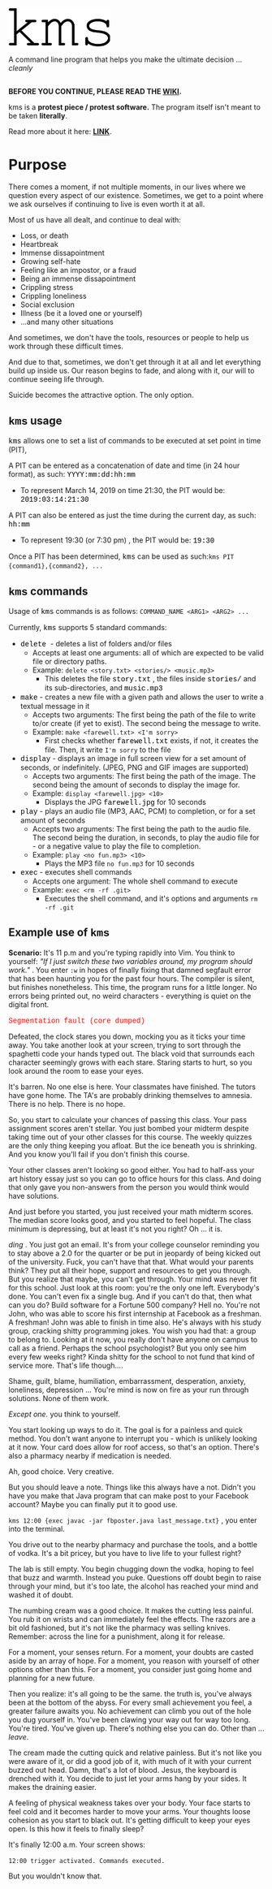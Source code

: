 
<img src="https://raw.githubusercontent.com/GWhisk/kms/master/kms_logo.png" width="200" height="75">

A command line program that helps you make the ultimate decision ... _cleanly_

##
**BEFORE YOU CONTINUE, PLEASE READ THE [WIKI](http://https://github.com/GWhisk/kms/wiki "WIKI").**

kms is a **protest piece / protest software.** The program itself isn't meant to be taken **literally**. 

Read more about it here: [**LINK**](http://https://github.com/GWhisk/kms/wiki).
##
# Purpose


There comes a moment, if not multiple moments, in our lives where we question every aspect of our existence. Sometimes, we get to a point where we ask ourselves if continuing to live is even worth it at all.

Most of us have all dealt, and continue to deal with:

* Loss, or death
* Heartbreak
* Immense dissapointment
* Growing self-hate
* Feeling like an impostor, or a fraud
* Being an immense dissapointment
* Crippling stress
* Crippling loneliness
* Social exclusion
* Illness (be it a loved one or yourself)
* ...and many other situations

And sometimes, we don't have the tools, resources or people to help us work through these difficult times. 

And due to that, sometimes, we don't get through it at all and let everything build up inside us. Our reason begins to fade, and along with it, our will to continue seeing life through.

Suicide becomes the attractive option. The only option.

## <font face="courier new"  color="black">kms</font> usage
<font face="courier new" color="black">kms</font> allows one to set a list of commands to be executed at set point in time (PIT),

A PIT can be entered as a concatenation of date and time (in 24 hour format), as such:  <font face="courier new" color="black"> YYYY:mm:dd:hh:mm </font>

* To represent March 14, 2019 on time 21:30, the PIT would be: <font face="courier new" color="black"> 2019:03:14:21:30 </font>

A PIT can also be entered as just the time during the current day, as such: <font face="courier new" color="black"> hh:mm </font>
* To represent 19:30 (or 7:30 pm) , the PIT would be: <font face="courier new" color="black"> 19:30 </font>

Once a PIT has been determined, <font face="courier new" color="black">kms</font> can be used as such:`kms PIT {command1},{command2}, ... `


## <font face="courier new"  color="black">kms</font> commands

Usage of <font face="courier new"  color="black">kms</font> commands is as follows: `COMMAND_NAME <ARG1> <ARG2> ... `

Currently, <font face="courier new"  color="black">kms</font> supports 5 standard commands:

*  <font face="courier new"  color="black">delete </font>- deletes a list of folders and/or files
	* Accepts at least one arguments: all of which are expected to be valid file or directory paths.
	* Example: `delete <story.txt> <stories/> <music.mp3>`
		* This deletes the file <font face="courier new"  color="black">story.txt</font> , the files inside <font face="courier new"  color="black">stories/</font> and its sub-directories, and <font face="courier new"  color="black">music.mp3</font>
* <font face="courier new"  color="black">make</font> - creates a new file with a given path and allows the user to write a textual message in it
	* Accepts two arguments: The first being the path of the file to write to/or create (if yet to exist). The second being the message to write.
	* Example: `make <farewell.txt> <I'm sorry>`
		* First checks whether <font face="courier new"  color="black">farewell.txt</font> exists, if not, it creates the file. Then, it write `I'm sorry` to the file
* <font face="courier new"  color="black">display</font> - displays an image in full screen view for a set amount of seconds, or indefinitely. (JPEG, PNG and GIF images are supported)
	* Accepts two arguments: The first being the path of the image. The second being the amount of seconds to display the image for.
	* Example: `display <farewell.jpg> <10>`
		* Displays the JPG <font face="courier new"  color="black">farewell.jpg</font> for 10 seconds
* <font face="courier new"  color="black">play</font> - plays an audio file (MP3, AAC, PCM) to completion, or for a set amount of seconds
	* Accepts two arguments: The first being the path to the audio file. The second being the duration, in seconds, to play the audio file for - or a negative value to play the file to completion.
	* Example: `play <no fun.mp3> <10>`
		* Plays the MP3 file `no fun.mp3` for 10 seconds
* <font face="courier new"  color="black">exec</font> - executes shell commands
	* Accepts one argument: The whole shell command to execute
	* Example: `exec <rm -rf .git>`
		* Executes the shell command, and it's options and arguments `rm -rf .git`

## Example use of <font face="courier new"  color="black">kms</font>

 **Scenario:**  It's 11 p.m and you're typing rapidly into Vim. You think to yourself: _"If I just switch these two variables around, my program should work."_ . You enter `:w` in hopes of finally fixing that damned segfault error that has been haunting you for the past four hours. The compiler is silent, but finishes nonetheless. This time, the program runs for a little longer. No errors being printed out, no weird characters - everything is quiet on the digital front. 

<font face="courier new"  color="red">Segmentation fault (core dumped)</font>

Defeated, the clock stares you down, mocking you as it ticks your time away. You take another look at your screen, trying to sort through the spaghetti code your hands typed out. The black void that surrounds each character seemingly grows with each stare. Staring starts to hurt, so you look around the room to ease your eyes.

It's barren. No one else is here. Your classmates have finished. The tutors have gone home. The TA's are probably drinking themselves to amnesia. There is no help. There is no hope. 

So, you start to calculate your chances of passing this class. Your pass assignment scores aren't stellar. You just bombed your midterm despite taking time out of your other classes for this course. The weekly quizzes are the only thing keeping you afloat. But the ice beneath you is shrinking. And you know you'll fail if you don't finish this course.

Your other classes aren't looking so good either. You had to half-ass your art history essay just so you can go to office hours for this class. And doing that only gave you non-answers from the person you would think would have solutions.  

And just before you started, you just received your math midterm scores. The median score looks good, and you started to feel hopeful. The class minimum is depressing, but at least it's not you right? Oh ... it is.

_ding_ . You just got an email. It's from your college counselor reminding you to stay above a 2.0 for the quarter or be put in jeopardy of being kicked out of the university. Fuck, you can't have that that. What would your parents think? They put all their hope, support and resources to get you through. But you realize that maybe, you can't get through. Your mind was never fit for this school. Just look at this room: you're the only one left. Everybody's done. You can't even fix a single bug. And if you can't do that, then what can you do? Build software for a Fortune 500 company? Hell no. You're not John, who was able to score his first internship at Facebook as a freshman. A freshman! John was able to finish in time also. He's always with his study group, cracking shitty programming jokes. You wish you had that: a group to belong to. Looking at it now, you really don't have anyone on campus to call as a friend. Perhaps the school psychologist? But you only see him every few weeks right? Kinda shitty for the school to not fund that kind of service more. That's life though....

Shame, guilt, blame, humiliation, embarrassment, desperation, anxiety, loneliness, depression ... You're mind is now on fire as your run through solutions. None of them work. 

_Except one._ you think to yourself.

You start looking up ways to do it. The goal is for a painless and quick method. You don't want anyone to interrupt you - which is unlikely looking at it now. Your card does allow for roof access, so that's an option. There's also a pharmacy nearby if medication is needed.

Ah, good choice. Very creative. 

But you should leave a note. Things like this always have a not. Didn't you have you make that Java program that can make post to your Facebook account? Maybe you can finally put it to good use.

`kms 12:00 {exec javac -jar fbposter.java last_message.txt}` , you enter into the terminal. 

You drive out to the nearby pharmacy and purchase the tools, and a bottle of vodka. It's a bit pricey, but you have to live life to your fullest right? 

The lab is still empty. You begin chugging down the vodka, hoping to feel that buzz and warmth. Instead you puke. Questions off doubt begin to raise through your mind, but it's too late, the alcohol has reached your mind and washed it of doubt. 

The numbing cream was a good choice. It makes the cutting less painful. You rub it on wrists and can immediately feel the effects. The razors are a bit old fashioned, but it's not like the pharmacy was selling knives. Remember: across the line for a punishment, along it for release. 

For a moment, your senses return. For a moment, your doubts are casted aside by an array of hope. For a moment, you reason with yourself of other options other than this. For a moment, you consider just going home and planning for a new future.

Then you realize: it's all going to be the same. the truth is, you've always been at the bottom of the abyss. For every small achievement you feel, a greater failure awaits you. No achievement can climb you out of the hole you dug yourself in. You've been clawing your way out for way too long. You're tired. You've given up. There's nothing else you can do. Other than ... _leave_.

The cream made the cutting quick and relative painless. But it's not like you were aware of it, or did a good job of it, with much of it with your current buzzed out head. Damn, that's a lot of blood. Jesus, the keyboard is drenched with it. You decide to just let your arms hang by your sides. It makes the draining easier.

A feeling of physical weakness takes over your body. Your face starts to feel cold and it becomes harder to move your arms. Your thoughts loose cohesion as you start to black out. It's getting difficult to keep your eyes open. Is this how it feels to finally sleep? 

It's finally 12:00 a.m. Your screen shows:

`12:00 trigger activated. Commands executed.`

But you wouldn't know that.




